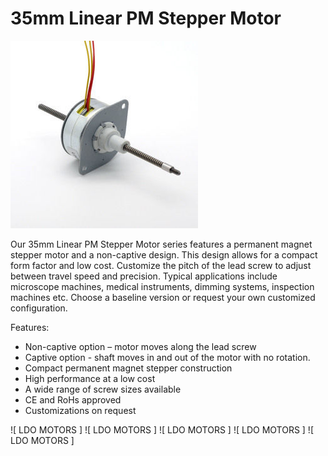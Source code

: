 # 35mm Linear PM Stepper Motor

![35mm Linear PM Stepper Motor](https://github.com/3rdEyeLabs-io/LDO-Motors/blob/main/Linear%20Stepper%20Motor/35mm%20Linear%20PM%20Stepper%20Series/35mm%20Linear%20PM%20Stepper%20Series.jpg)


Our 35mm Linear PM Stepper Motor series features a permanent magnet stepper motor and a non-captive design. 
This design allows for a compact form factor and low cost. Customize the pitch of the lead screw to adjust 
between travel speed and precision. Typical applications include microscope machines, medical instruments, 
dimming systems, inspection machines etc. Choose a baseline version or request your own customized configuration.

Features:

* Non-captive option – motor moves along the lead screw
* Captive option - shaft moves in and out of the motor with no rotation.
* Compact permanent magnet stepper construction
* High performance at a low cost
* A wide range of screw sizes available
* CE and RoHs approved
* Customizations on request

![ LDO MOTORS ]
![ LDO MOTORS ]
![ LDO MOTORS ]
![ LDO MOTORS ]
![ LDO MOTORS ]